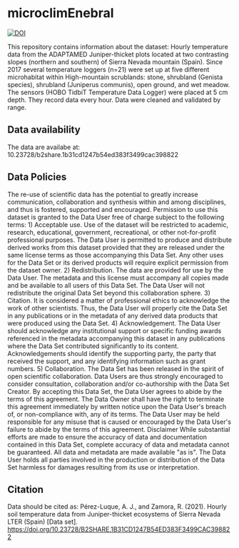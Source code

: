 # microclimEnebral

[![DOI](https://img.shields.io/badge/DOI-10.23728/B2SHARE.1B31CD1247B54ED383F3499CAC398822-blue.svg)](https://doi.org/10.23728/B2SHARE.1B31CD1247B54ED383F3499CAC398822)


This repository contains information about the dataset: 
Hourly temperature data from the ADAPTAMED Juniper-thicket plots located at two contrasting slopes (northern and southern) of Sierra Nevada mountain (Spain). Since 2017 several temperature loggers (n=21) were set up at five different microhabitat within High-mountain scrublands: stone, shrubland (Genista species), shrubland (Juniperus communis), open ground, and wet meadow. The sensors (HOBO TidbiT Temperature Data Logger) were placed at 5 cm depth. They record data every hour. Data were cleaned and validated by range.


## Data availability 
The data are availabe at: 
10.23728/b2share.1b31cd1247b54ed383f3499cac398822 

## Data Policies 
The re-use of scientific data has the potential to greatly increase communication, collaboration and synthesis within and among disciplines, and thus is fostered, supported and encouraged. Permission to use this dataset is granted to the Data User free of charge subject to the following terms: 1) Acceptable use. Use of the dataset will be restricted to academic, research, educational, government, recreational, or other not-for-profit professional purposes. The Data User is permitted to produce and distribute derived works from this dataset provided that they are released under the same license terms as those accompanying this Data Set. Any other uses for the Data Set or its derived products will require explicit permission from the dataset owner. 2) Redistribution. The data are provided for use by the Data User. The metadata and this license must accompany all copies made and be available to all users of this Data Set. The Data User will not redistribute the original Data Set beyond this collaboration sphere. 3) Citation. It is considered a matter of professional ethics to acknowledge the work of other scientists. Thus, the Data User will properly cite the Data Set in any publications or in the metadata of any derived data products that were produced using the Data Set. 4) Acknowledgement. The Data User should acknowledge any institutional support or specific funding awards referenced in the metadata accompanying this dataset in any publications where the Data Set contributed significantly to its content. Acknowledgements should identify the supporting party, the party that received the support, and any identifying information such as grant numbers. 5) Collaboration. The Data Set has been released in the spirit of open scientific collaboration. Data Users are thus strongly encouraged to consider consultation, collaboration and/or co-authorship with the Data Set Creator. By accepting this Data Set, the Data User agrees to abide by the terms of this agreement. The Data Owner shall have the right to terminate this agreement immediately by written notice upon the Data User's breach of, or non-compliance with, any of its terms. The Data User may be held responsible for any misuse that is caused or encouraged by the Data User's failure to abide by the terms of this agreement. Disclaimer While substantial efforts are made to ensure the accuracy of data and documentation contained in this Data Set, complete accuracy of data and metadata cannot be guaranteed. All data and metadata are made available "as is". The Data User holds all parties involved in the production or distribution of the Data Set harmless for damages resulting from its use or interpretation.

## Citation 
Data should be cited as: 
Pérez-Luque, A. J., and Zamora, R. (2021). Hourly soil temperature data from Juniper-thicket ecosystems of Sierra Nevada LTER (Spain) [Data set].  https://doi.org/10.23728/B2SHARE.1B31CD1247B54ED383F3499CAC398822





